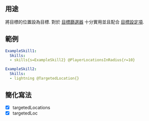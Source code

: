 ## 用途
將目標的位置設為目標. 對於 [目標篩選器](/Skills/Metaskills#targets-filtering) 十分實用並且配合 [目標設定項](/Skills/Targeters#targeter-options).
## 範例
```yaml
ExampleSkill1:
  Skills:
  - skills{s=ExampleSkill2} @PlayerLocationsInRadius{r=10}

ExampleSkill2:
  Skills:
  - lightning @TargetedLocation{}
```


## 簡化寫法
- [x] targetedLocations
- [x] targetedLoc